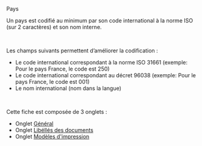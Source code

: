 






Pays




Un pays est codifié au minimum par son code international à la norme ISO (sur 2 caractères) et son nom interne.


 


Les champs suivants permettent d’améliorer la codification :


* Le code international correspondant à la norme ISO 31661 (exemple: Pour le pays France, le code est 250)
* Le code international correspondant au décret 96038 (exemple: Pour le pays France, le code est 001)
* Le nom international (nom dans la langue)


 


Cette fiche est composée de 3 onglets :


* Onglet [Général](OngletGeneral.htm)
* Onglet [Libéllés des documents](OngletVentesAchats.htm)
* Onglet [Modèles d'impression](OngletModelesImpressionDefaut.htm)


